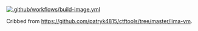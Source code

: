 [![.github/workflows/build-image.yml](https://github.com/tnytown/nixos-lima-vm/actions/workflows/build-image.yml/badge.svg)](https://github.com/tnytown/nixos-lima-vm/actions/workflows/build-image.yml)

Cribbed from <https://github.com/patryk4815/ctftools/tree/master/lima-vm>.
